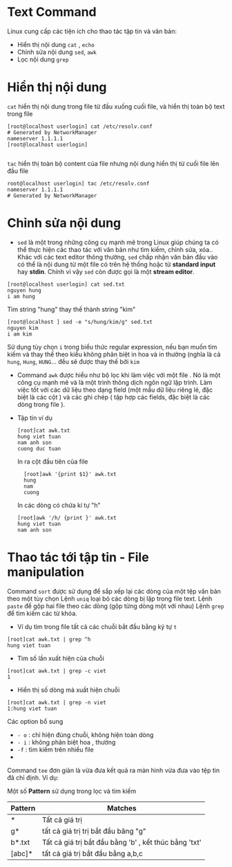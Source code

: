 # Text Command

Linux cung cấp các tiện ích cho thao tác tập tin và văn bản:
- Hiển thị nội dung `cat` , `echo`
- Chỉnh sửa nội dung `sed`, `awk`
- Lọc nội dung `grep`

# Hiển thị nội dung

```cat``` hiển thị nội dung trong file từ đầu  xuống cuối file, và hiển thị toàn bộ text trong file
```
[root@localhost userlogin] cat /etc/resolv.conf
# Generated by NetworkManager
nameserver 1.1.1.1
[root@localhost userlogin] 


```
```tac``` hiển thị toàn bộ content của file nhưng nội dung hiển thị từ cuối file lên đầu file

```
root@localhost userlogin] tac /etc/resolv.conf
nameserver 1.1.1.1
# Generated by NetworkManager

```

# Chỉnh sửa nội dung

- `sed` là một trong những công cụ mạnh mẽ trong Linux giúp chúng ta có thể thực hiện các thao tác với văn bản như tìm kiếm, chỉnh sửa, xóa.. Khác với các text editor thông thường, `sed` chấp nhận văn bản đầu vào có thể là nội dung từ một file có trên hệ thống hoặc từ **standard input** hay **stdin**. Chính vì vậy `sed` còn được gọi là một **stream editor**.

```
[root@localhost userlogin] cat sed.txt
nguyen hung
i am hung
```
Tìm string "hung" thay thế thành string "kim"

```
[root@localhost ] sed -e "s/hung/kim/g" sed.txt
nguyen kim
i am kim
```

Sử dụng tùy chọn `i` trong biểu thức regular expression, nếu bạn muốn tìm kiếm và thay thế theo kiểu không phân biệt in hoa và in thường (nghĩa là cả `hung`, `Hung`, `HUNG`... đều sẽ được thay thế bởi `kim`

- Command  `awk`  được hiểu như bộ lọc khi làm việc với một file . Nó là một công cụ mạnh mẽ và là một trình thông dịch ngôn ngữ lập trình. Làm việc tốt với các dữ liệu theo dạng field (một mẩu dữ liệu riêng lẻ, đặc biệt là các cột ) và các ghi chép ( tập hợp các fields, đặc biệt là các dòng trong file ).

- Tập tin ví dụ
	```
	[root]cat awk.txt
	hung viet tuan
	nam anh son
	cuong duc tuan
	```
	 In ra cột đầu tiên của file
	```
	  [root]awk '{print $1}' awk.txt
	  hung
	  nam
	  cuong
	```
	 In các dòng có chứa kí tự "h"
	```
	[root]awk '/h/ {print }' awk.txt
	hung viet tuan
	nam anh son
	```
# Thao tác tới tập tin -  File manipulation
Command `sort` được sử dụng để sắp xếp lại các dòng của một tệp văn bản theo một tùy chọn
Lệnh  `uniq`  loại bỏ các dòng bị lặp trong file text.
Lệnh  `paste`  để gộp hai file theo các dòng (gộp từng dòng một với nhau)
Lệnh  `grep`  để tìm kiếm các từ khóa. 
* Ví dụ tìm trong file tất cả các chuỗi bắt đầu bằng ký tự  `t`
```
[root]cat awk.txt | grep ^h
hung viet tuan

```
*  Tìm số lần xuất hiện của chuỗi
```
[root]cat awk.txt | grep -c viet
1
```
* Hiển thị số dòng mà xuất hiện chuỗi
```
[root]cat awk.txt | grep -n viet
1:hung viet tuan
```
Các option bổ sung
* `- o` : chỉ hiện đúng chuỗi, không hiện toàn dòng
* `- i` : không phân biệt hoa , thường
*  `-f` : tìm kiếm trên nhiều file
* 
Command `tee` đơn giản là vừa đưa kết quả ra màn hình vừa đưa vào tệp tin đã chỉ định. Ví dụ:

Một số **Pattern** sử dụng trong lọc và tìm kiếm

| Pattern   | Matches|
|-----|------|
|*| Tất cả giá trị|
|g*  | tất cả giá trị trị bắt đầu băng "g" |
| b*.txt| Tất cả giá trị bắt đầu bằng 'b' , kết thúc bằng 'txt'|
|[abc]* | tất cả giá trị bắt đầu bằng  a,b,c|
